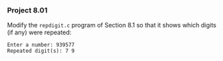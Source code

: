 ### Project 8.01
Modify the `repdigit.c` program of Section 8.1 so that it shows which digits (if
any) were repeated:

```
Enter a number: 939577
Repeated digit(s): 7 9
```

